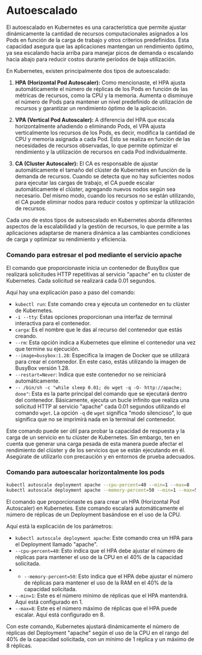 # Autoescalado

El autoescalado en Kubernetes es una característica que permite ajustar dinámicamente la cantidad de recursos computacionales asignados a los Pods en función de la carga de trabajo y otros criterios predefinidos. Esta capacidad asegura que las aplicaciones mantengan un rendimiento óptimo, ya sea escalando hacia arriba para manejar picos de demanda o escalando hacia abajo para reducir costos durante períodos de baja utilización.

En Kubernetes, existen principalmente dos tipos de autoescalado:

1. **HPA (Horizontal Pod Autoscaler):** Como mencionaste, el HPA ajusta automáticamente el número de réplicas de los Pods en función de las métricas de recursos, como la CPU y la memoria. Aumenta o disminuye el número de Pods para mantener un nivel predefinido de utilización de recursos y garantizar un rendimiento óptimo de la aplicación.

2. **VPA (Vertical Pod Autoscaler):** A diferencia del HPA que escala horizontalmente añadiendo o eliminando Pods, el VPA ajusta verticalmente los recursos de los Pods, es decir, modifica la cantidad de CPU y memoria asignada a cada Pod. Esto se realiza en función de las necesidades de recursos observadas, lo que permite optimizar el rendimiento y la utilización de recursos en cada Pod individualmente.

3. **CA (Cluster Autoscaler):** El CA es responsable de ajustar automáticamente el tamaño del clúster de Kubernetes en función de la demanda de recursos. Cuando se detecta que no hay suficientes nodos para ejecutar las cargas de trabajo, el CA puede escalar automáticamente el clúster, agregando nuevos nodos según sea necesario. Del mismo modo, cuando los recursos no se están utilizando, el CA puede eliminar nodos para reducir costos y optimizar la utilización de recursos.

Cada uno de estos tipos de autoescalado en Kubernetes aborda diferentes aspectos de la escalabilidad y la gestión de recursos, lo que permite a las aplicaciones adaptarse de manera dinámica a las cambiantes condiciones de carga y optimizar su rendimiento y eficiencia.

### Comando para estresar el pod mediante el servicio apache

El comando que proporcionaste inicia un contenedor de BusyBox que realizará solicitudes HTTP repetitivas al servicio "apache" en tu clúster de Kubernetes. Cada solicitud se realizará cada 0.01 segundos.

Aquí hay una explicación paso a paso del comando:

- `kubectl run`: Este comando crea y ejecuta un contenedor en tu clúster de Kubernetes.
- `-i --tty`: Estas opciones proporcionan una interfaz de terminal interactiva para el contenedor.
- `carga`: Es el nombre que le das al recurso del contenedor que estás creando.
- `--rm`: Esta opción indica a Kubernetes que elimine el contenedor una vez que termine su ejecución.
- `--image=busybox:1.28`: Especifica la imagen de Docker que se utilizará para crear el contenedor. En este caso, estás utilizando la imagen de BusyBox versión 1.28.
- `--restart=Never`: Indica que este contenedor no se reiniciará automáticamente.
- `-- /bin/sh -c "while sleep 0.01; do wget -q -O- http://apache; done"`: Esta es la parte principal del comando que se ejecutará dentro del contenedor. Básicamente, ejecuta un bucle infinito que realiza una solicitud HTTP al servicio "apache" cada 0.01 segundos utilizando el comando `wget`. La opción `-q` de `wget` significa "modo silencioso", lo que significa que no se imprimirá nada en la terminal del contenedor.

Este comando puede ser útil para probar la capacidad de respuesta y la carga de un servicio en tu clúster de Kubernetes. Sin embargo, ten en cuenta que generar una carga pesada de esta manera puede afectar el rendimiento del clúster y de los servicios que se están ejecutando en él. Asegúrate de utilizarlo con precaución y en entornos de prueba adecuados.

### Comando para autoescalar horizontalmente los pods

```bash
kubectl autoscale deployment apache --cpu-percent=40 --min=1 --max=8
kubectl autoscale deployment apache --memory-percent=50 --min=1 --max=5
```

El comando que proporcionaste es para crear un HPA (Horizontal Pod Autoscaler) en Kubernetes. Este comando escalará automáticamente el número de réplicas de un Deployment basándose en el uso de la CPU.

Aquí está la explicación de los parámetros:

- `kubectl autoscale deployment apache`: Este comando crea un HPA para el Deployment llamado "apache".
- `--cpu-percent=40`: Esto indica que el HPA debe ajustar el número de réplicas para mantener el uso de la CPU en el 40% de la capacidad solicitada.
- - `--memory-percent=50`: Esto indica que el HPA debe ajustar el número de réplicas para mantener el uso de la RAM en el 40% de la capacidad solicitada.
- `--min=1`: Este es el número mínimo de réplicas que el HPA mantendrá. Aquí está configurado en 1.
- `--max=8`: Este es el número máximo de réplicas que el HPA puede escalar. Aquí está configurado en 8.

Con este comando, Kubernetes ajustará dinámicamente el número de réplicas del Deployment "apache" según el uso de la CPU en el rango del 40% de la capacidad solicitada, con un mínimo de 1 réplica y un máximo de 8 réplicas.